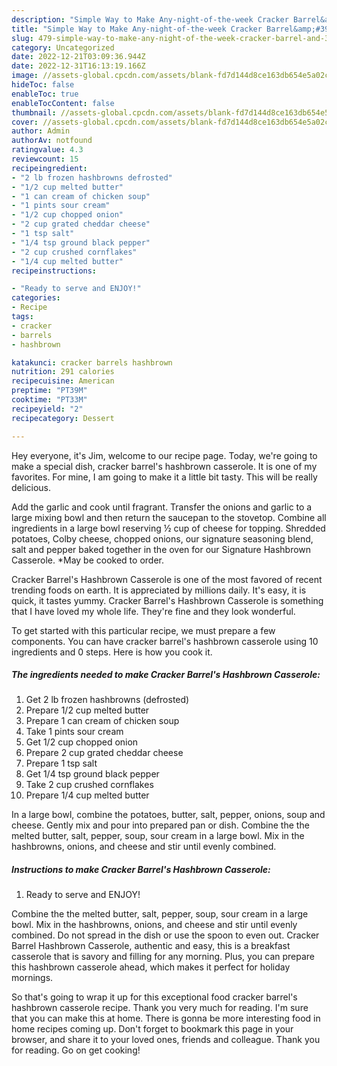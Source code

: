 ```yaml
---
description: "Simple Way to Make Any-night-of-the-week Cracker Barrel&amp;#39;s Hashbrown Casserole"
title: "Simple Way to Make Any-night-of-the-week Cracker Barrel&amp;#39;s Hashbrown Casserole"
slug: 479-simple-way-to-make-any-night-of-the-week-cracker-barrel-and-39-s-hashbrown-casserole
category: Uncategorized
date: 2022-12-21T03:09:36.944Z
date: 2022-12-31T16:13:19.166Z
image: //assets-global.cpcdn.com/assets/blank-fd7d144d8ce163db654e5a02c40b08a2775adb7897d16e4062681dc7e1b2800f.png
hideToc: false
enableToc: true
enableTocContent: false
thumbnail: //assets-global.cpcdn.com/assets/blank-fd7d144d8ce163db654e5a02c40b08a2775adb7897d16e4062681dc7e1b2800f.png
cover: //assets-global.cpcdn.com/assets/blank-fd7d144d8ce163db654e5a02c40b08a2775adb7897d16e4062681dc7e1b2800f.png
author: Admin
authorAv: notfound
ratingvalue: 4.3
reviewcount: 15
recipeingredient:
- "2 lb frozen hashbrowns defrosted"
- "1/2 cup melted butter"
- "1 can cream of chicken soup"
- "1 pints sour cream"
- "1/2 cup chopped onion"
- "2 cup grated cheddar cheese"
- "1 tsp salt"
- "1/4 tsp ground black pepper"
- "2 cup crushed cornflakes"
- "1/4 cup melted butter"
recipeinstructions:

- "Ready to serve and ENJOY!"
categories:
- Recipe
tags:
- cracker
- barrels
- hashbrown

katakunci: cracker barrels hashbrown 
nutrition: 291 calories
recipecuisine: American
preptime: "PT39M"
cooktime: "PT33M"
recipeyield: "2"
recipecategory: Dessert

---
```



Hey everyone, it's Jim, welcome to our recipe page. Today, we're going to make a special dish, cracker barrel&#39;s hashbrown casserole. It is one of my favorites. For mine, I am going to make it a little bit tasty. This will be really delicious.

Add the garlic and cook until fragrant. Transfer the onions and garlic to a large mixing bowl and then return the saucepan to the stovetop. Combine all ingredients in a large bowl reserving ½ cup of cheese for topping. Shredded potatoes, Colby cheese, chopped onions, our signature seasoning blend, salt and pepper baked together in the oven for our Signature Hashbrown Casserole. *May be cooked to order.

Cracker Barrel&#39;s Hashbrown Casserole is one of the most favored of recent trending foods on earth. It is appreciated by millions daily. It's easy, it is quick, it tastes yummy. Cracker Barrel&#39;s Hashbrown Casserole is something that I have loved my whole life. They're fine and they look wonderful.


To get started with this particular recipe, we must prepare a few components. You can have cracker barrel&#39;s hashbrown casserole using 10 ingredients and 0 steps. Here is how you cook it.

<!--inarticleads1-->

##### The ingredients needed to make Cracker Barrel&#39;s Hashbrown Casserole:

1. Get 2 lb frozen hashbrowns (defrosted)
1. Prepare 1/2 cup melted butter
1. Prepare 1 can cream of chicken soup
1. Take 1 pints sour cream
1. Get 1/2 cup chopped onion
1. Prepare 2 cup grated cheddar cheese
1. Prepare 1 tsp salt
1. Get 1/4 tsp ground black pepper
1. Take 2 cup crushed cornflakes
1. Prepare 1/4 cup melted butter


In a large bowl, combine the potatoes, butter, salt, pepper, onions, soup and cheese. Gently mix and pour into prepared pan or dish. Combine the the melted butter, salt, pepper, soup, sour cream in a large bowl. Mix in the hashbrowns, onions, and cheese and stir until evenly combined. 

<!--inarticleads2-->

##### Instructions to make Cracker Barrel&#39;s Hashbrown Casserole:


1. Ready to serve and ENJOY!

Combine the the melted butter, salt, pepper, soup, sour cream in a large bowl. Mix in the hashbrowns, onions, and cheese and stir until evenly combined. Do not spread in the dish or use the spoon to even out. Cracker Barrel Hashbrown Casserole, authentic and easy, this is a breakfast casserole that is savory and filling for any morning. Plus, you can prepare this hashbrown casserole ahead, which makes it perfect for holiday mornings. 

So that's going to wrap it up for this exceptional food cracker barrel&#39;s hashbrown casserole recipe. Thank you very much for reading. I'm sure that you can make this at home. There is gonna be more interesting food in home recipes coming up. Don't forget to bookmark this page in your browser, and share it to your loved ones, friends and colleague. Thank you for reading. Go on get cooking!
